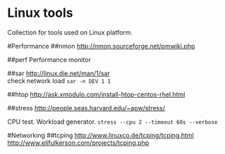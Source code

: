 Linux tools
=============================
Collection for tools used on Linux platform.

#Performance
##nmon
http://nmon.sourceforge.net/pmwiki.php  

##perf
Performance monitor

##sar
http://linux.die.net/man/1/sar  
check network load `sar -n DEV 1 1`

##htop 
http://ask.xmodulo.com/install-htop-centos-rhel.html

##stress
http://people.seas.harvard.edu/~apw/stress/

CPU test. Workload generator. `stress --cpu 2 --timeout 60s --verbose`

#Networking
##tcping 
http://www.linuxco.de/tcping/tcping.html  
http://www.elifulkerson.com/projects/tcping.php




